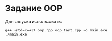 # Задание OOP

Для запуска использовать: 
```
g++ -std=c++17 oop.hpp oop_test.cpp -o main.exe
./main.exe
```
